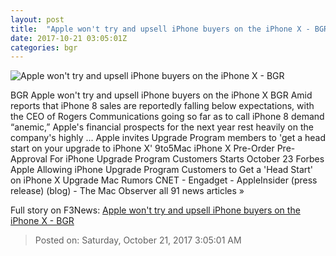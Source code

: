 ```yaml
---
layout: post
title:  "Apple won't try and upsell iPhone buyers on the iPhone X - BGR"
date: 2017-10-21 03:05:01Z
categories: bgr
---
```


![Apple won't try and upsell iPhone buyers on the iPhone X - BGR](https://boygeniusreport.files.wordpress.com/2017/10/iphone-x-in-hand.jpg?quality=98&strip=all)

BGR Apple won't try and upsell iPhone buyers on the iPhone X BGR Amid reports that iPhone 8 sales are reportedly falling below expectations, with the CEO of Rogers Communications going so far as to call iPhone 8 demand “anemic,” Apple's financial prospects for the next year rest heavily on the company's highly ... Apple invites Upgrade Program members to 'get a head start on your upgrade to iPhone X' 9to5Mac iPhone X Pre-Order Pre-Approval For iPhone Upgrade Program Customers Starts October 23 Forbes Apple Allowing iPhone Upgrade Program Customers to Get a 'Head Start' on iPhone X Upgrade Mac Rumors CNET - Engadget - AppleInsider (press release) (blog) - The Mac Observer all 91 news articles »


Full story on F3News: [Apple won't try and upsell iPhone buyers on the iPhone X - BGR](http://www.f3nws.com/n/hRZajD)

> Posted on: Saturday, October 21, 2017 3:05:01 AM
